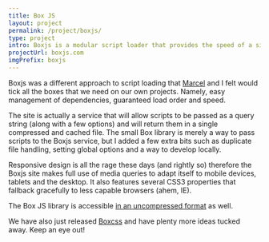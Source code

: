 ```yaml
---
title: Box JS
layout: project
permalink: /project/boxjs/
type: project
intro: Boxjs is a modular script loader that provides the speed of a single, compressed JS file.
projectUrl: boxjs.com
imgPrefix: boxjs
---
```


Boxjs was a different approach to script loading that [Marcel](http://twitter.com/#%21/marceldupreez) and I felt would tick all the boxes that we need on our own projects. Namely, easy management of dependencies, guaranteed load order and speed.

The site is actually a service that will allow scripts to be passed as a query string (along with a few options) and will return them in a single compressed and cached file. The small Box library is merely a way to pass scripts to the Boxjs service, but I added a few extra bits such as duplicate file handling, setting global options and a way to develop locally.

Responsive design is all the rage these days (and rightly so) therefore the Boxjs site makes full use of media queries to adapt itself to mobile devices, tablets and the desktop. It also features several CSS3 properties that fallback gracefully to less capable browsers (ahem, IE).

The Box JS library is accessible [in an uncompressed format](http://boxjs.com/box.src.js) as well.

We have also just released [Boxcss](http://boxcss.com/) and have plenty more ideas tucked away. Keep an eye out!
